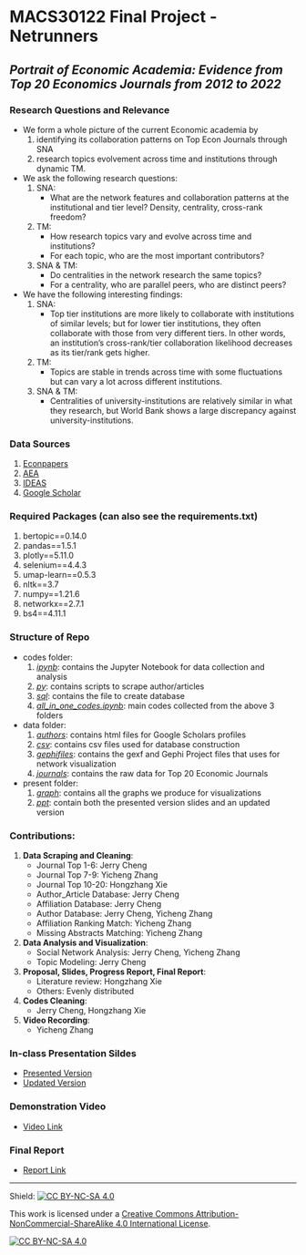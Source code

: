# MACS30122 Final Project - Netrunners
## *Portrait of Economic Academia: Evidence from Top 20 Economics Journals from 2012 to 2022*
### Research Questions and Relevance
 * We form a whole picture of the current Economic academia by 
    1. identifying its collaboration patterns on Top Econ Journals through SNA
    2. research topics evolvement across time and institutions through dynamic TM.
 * We ask the following research questions:
    1. SNA: 
        - What are the network features and collaboration patterns at the institutional and tier level? Density, centrality, cross-rank freedom?
    2. TM:
        - How research topics vary and evolve across time and institutions? 
        - For each topic, who are the most important contributors?
    3. SNA & TM:
        - Do centralities in the network research the same topics?
        - For a centrality, who are parallel peers, who are distinct peers?
 * We have the following interesting findings:
    1. SNA: 
        - Top tier institutions are more likely to collaborate with institutions of similar levels; but for lower tier institutions, they often collaborate with those from very different tiers. In other words, an institution’s cross-rank/tier collaboration likelihood decreases as its tier/rank gets higher.
    2. TM:
        - Topics are stable in trends across time with some fluctuations but can vary a lot across different institutions.
    3. SNA & TM:
        - Centralities of university-institutions are relatively similar in what they research, but World Bank shows a large discrepancy against university-institutions.

### Data Sources
1. [Econpapers](https://econpapers.repec.org/)
2. [AEA](https://www.aeaweb.org/)
3. [IDEAS](https://ideas.repec.org/)
4. [Google Scholar](https://scholar.google.com/)

### Required Packages (can also see the requirements.txt)
1. bertopic==0.14.0
2. pandas==1.5.1
3. plotly==5.11.0
4. selenium==4.4.3
5. umap-learn==0.5.3
6. nltk==3.7
7. numpy==1.21.6
8. networkx==2.7.1
9. bs4==4.11.1

### Structure of Repo
* codes folder:
    1. [*ipynb*](https://github.com/macs30122-winter23/final-project-netrunner/tree/main/codes/ipynb): contains the Jupyter Notebook for data collection and analysis
    2. [*py*](https://github.com/macs30122-winter23/final-project-netrunner/tree/main/codes/py): contains scripts to scrape author/articles
    3. [*sql*](https://github.com/macs30122-winter23/final-project-netrunner/tree/main/codes/sql): contains the file to create database
    4. [*all_in_one_codes.ipynb*](https://github.com/macs30122-winter23/final-project-netrunner/blob/main/codes/all_in_one_codes.ipynb): main codes collected from the above 3 folders
* data folder:
    1. [*authors*](https://github.com/macs30122-winter23/final-project-netrunner/tree/main/data/authors): contains html files for Google Scholars profiles
    2. [*csv*](https://github.com/macs30122-winter23/final-project-netrunner/tree/main/data/csv): contains csv files used for database construction
    3. [*gephifiles*](https://github.com/macs30122-winter23/final-project-netrunner/tree/main/data/gephifiles): contains the gexf and Gephi Project files that uses for network visualization
    4. [*journals*](https://github.com/macs30122-winter23/final-project-netrunner/tree/main/data/journals): contains the raw data for Top 20 Economic Journals
* present folder:
    1. [*graph*](https://github.com/macs30122-winter23/final-project-netrunner/tree/main/present/graph): contains all the graphs we produce for visualizations
    2. [*ppt*](https://github.com/macs30122-winter23/final-project-netrunner/tree/main/present/ppt): contain both the presented version slides and an updated version

### Contributions:
1. **Data Scraping and Cleaning**:
    - Journal Top 1-6: Jerry Cheng
    - Journal Top 7-9: Yicheng Zhang
    - Journal Top 10-20: Hongzhang Xie
    - Author_Article Database: Jerry Cheng
    - Affiliation Database: Jerry Cheng
    - Author Database: Jerry Cheng, Yicheng Zhang
    - Affiliation Ranking Match: Yicheng Zhang
    - Missing Abstracts Matching: Yicheng Zhang
2. **Data Analysis and Visualization**:
    - Social Network Analysis: Jerry Cheng, Yicheng Zhang
    - Topic Modeling: Jerry Cheng
3. **Proposal, Slides, Progress Report, Final Report**:
    - Literature review: Hongzhang Xie
    - Others: Evenly distributed
4. **Codes Cleaning**:
    - Jerry Cheng, Hongzhang Xie
5. **Video Recording**:
    - Yicheng Zhang

### In-class Presentation Sildes
- [Presented Version](https://github.com/macs30122-winter23/final-project-netrunner/blob/main/present/ppt/Netrunner%20-%20MACS30122%20Final%20Project%20-%20Presented.pdf)
- [Updated Version](https://github.com/macs30122-winter23/final-project-netrunner/blob/main/present/ppt/Netrunners%20-%20MACS30122%20Final%20Project%20-%20Updated.pdf)

### Demonstration Video
- [Video Link](https://uchicagoedu-my.sharepoint.com/:v:/g/personal/zycheng_uchicago_edu/EZff7QMXKZNGhE3CpekBDm0B-z03txsei8BCRWwLLoYkFw?e=Ua32pa)

### Final Report
- [Report Link](https://github.com/macs30122-winter23/final-project-netrunner/blob/main/MACS30122_Netrunners_Final_Report.pdf)


<hr>

Shield: [![CC BY-NC-SA 4.0][cc-by-nc-sa-shield]][cc-by-nc-sa]

This work is licensed under a
[Creative Commons Attribution-NonCommercial-ShareAlike 4.0 International License][cc-by-nc-sa].

[![CC BY-NC-SA 4.0][cc-by-nc-sa-image]][cc-by-nc-sa]

[cc-by-nc-sa]: http://creativecommons.org/licenses/by-nc-sa/4.0/
[cc-by-nc-sa-image]: https://licensebuttons.net/l/by-nc-sa/4.0/88x31.png
[cc-by-nc-sa-shield]: https://img.shields.io/badge/License-CC%20BY--NC--SA%204.0-lightgrey.svg